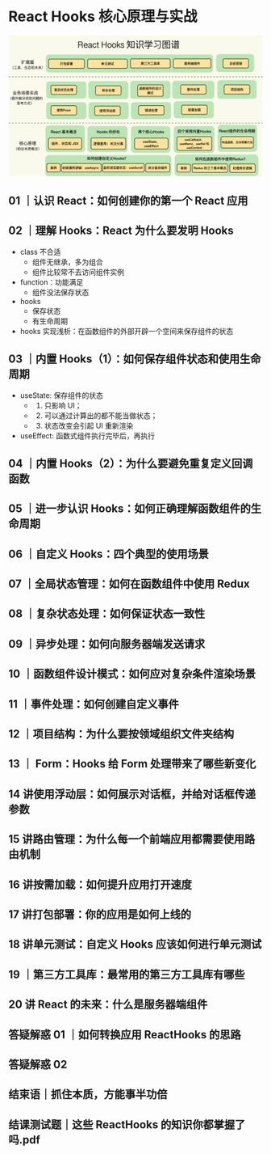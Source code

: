 # React Hooks 核心原理与实战

![](../../../assets/image/a4089b1acf12d52575ebfc89dd6b7593.webp)

## 01 ｜认识 React：如何创建你的第一个 React 应用

## 02 ｜理解 Hooks：React 为什么要发明 Hooks

- class 不合适
  - 组件无继承，多为组合
  - 组件比较常不去访问组件实例
- function：功能满足
  - 组件没法保存状态
- hooks
  - 保存状态
  - 有生命周期
- hooks 实现浅析：在函数组件的外部开辟一个空间来保存组件的状态

## 03 ｜内置 Hooks（1）：如何保存组件状态和使用生命周期

- useState: 保存组件的状态
  - 1. 只影响 UI；
  - 2. 可以通过计算出的都不能当做状态；
  - 3. 状态改变会引起 UI 重新渲染
- useEffect: 函数式组件执行完毕后，再执行

## 04 ｜内置 Hooks（2）：为什么要避免重复定义回调函数

## 05 ｜进一步认识 Hooks：如何正确理解函数组件的生命周期

## 06 ｜自定义 Hooks：四个典型的使用场景

## 07 ｜全局状态管理：如何在函数组件中使用 Redux

## 08 ｜复杂状态处理：如何保证状态一致性

## 09 ｜异步处理：如何向服务器端发送请求

## 10 ｜函数组件设计模式：如何应对复杂条件渲染场景

## 11 ｜事件处理：如何创建自定义事件

## 12 ｜项目结构：为什么要按领域组织文件夹结构

## 13 ｜ Form：Hooks 给 Form 处理带来了哪些新变化

## 14 讲使用浮动层：如何展示对话框，并给对话框传递参数

## 15 讲路由管理：为什么每一个前端应用都需要使用路由机制

## 16 讲按需加载：如何提升应用打开速度

## 17 讲打包部署：你的应用是如何上线的

## 18 讲单元测试：自定义 Hooks 应该如何进行单元测试

## 19 ｜第三方工具库：最常用的第三方工具库有哪些

## 20 讲 React 的未来：什么是服务器端组件

## 答疑解惑 01 ｜如何转换应用 ReactHooks 的思路

## 答疑解惑 02

## 结束语｜抓住本质，方能事半功倍

## 结课测试题｜这些 ReactHooks 的知识你都掌握了吗.pdf
